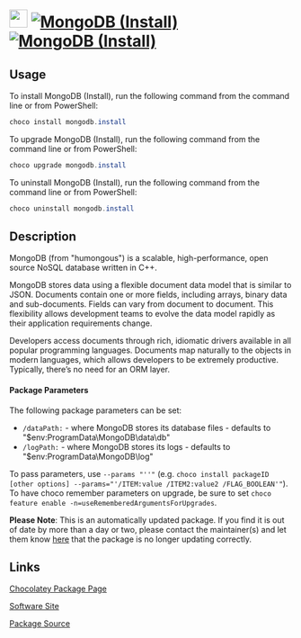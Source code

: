 ﻿# <img src="https://cdn.jsdelivr.net/gh/mkevenaar/chocolatey-packages@4106c5776d3ca53c63912a20b56fc3b41a535a43/icons/mongodb.png" width="32" height="32"/> [![MongoDB (Install)](https://img.shields.io/chocolatey/v/mongodb.install.svg?label=MongoDB+(Install))](https://community.chocolatey.org/packages/mongodb.install) [![MongoDB (Install)](https://img.shields.io/chocolatey/dt/mongodb.install.svg)](https://community.chocolatey.org/packages/mongodb.install)

## Usage

To install MongoDB (Install), run the following command from the command line or from PowerShell:

```powershell
choco install mongodb.install
```

To upgrade MongoDB (Install), run the following command from the command line or from PowerShell:

```powershell
choco upgrade mongodb.install
```

To uninstall MongoDB (Install), run the following command from the command line or from PowerShell:

```powershell
choco uninstall mongodb.install
```

## Description

MongoDB (from "humongous") is a scalable, high-performance, open source NoSQL database written in C++.

MongoDB stores data using a flexible document data model that is similar to JSON. Documents contain one or more fields, including arrays, binary data and sub-documents. Fields can vary from document to document. This flexibility allows development teams to evolve the data model rapidly as their application requirements change.

Developers access documents through rich, idiomatic drivers available in all popular programming languages. Documents map naturally to the objects in modern languages, which allows developers to be extremely productive. Typically, there’s no need for an ORM layer.

#### Package Parameters

The following package parameters can be set:

* `/dataPath:` - where MongoDB stores its database files - defaults to "$env:ProgramData\MongoDB\data\db"
* `/logPath:` - where MongoDB stores its logs - defaults to "$env:ProgramData\MongoDB\log"

To pass parameters, use `--params "''"` (e.g. `choco install packageID [other options] --params="'/ITEM:value /ITEM2:value2 /FLAG_BOOLEAN'"`).
To have choco remember parameters on upgrade, be sure to set `choco feature enable -n=useRememberedArgumentsForUpgrades`.

**Please Note**: This is an automatically updated package. If you find it is
out of date by more than a day or two, please contact the maintainer(s) and
let them know [here](https://github.com/mkevenaar/chocolatey-packages/issues) that the package is no longer updating correctly.



## Links

[Chocolatey Package Page](https://community.chocolatey.org/packages/mongodb.install)

[Software Site](http://www.mongodb.org)

[Package Source](https://github.com/mkevenaar/chocolatey-packages/tree/master/automatic/mongodb.install)

